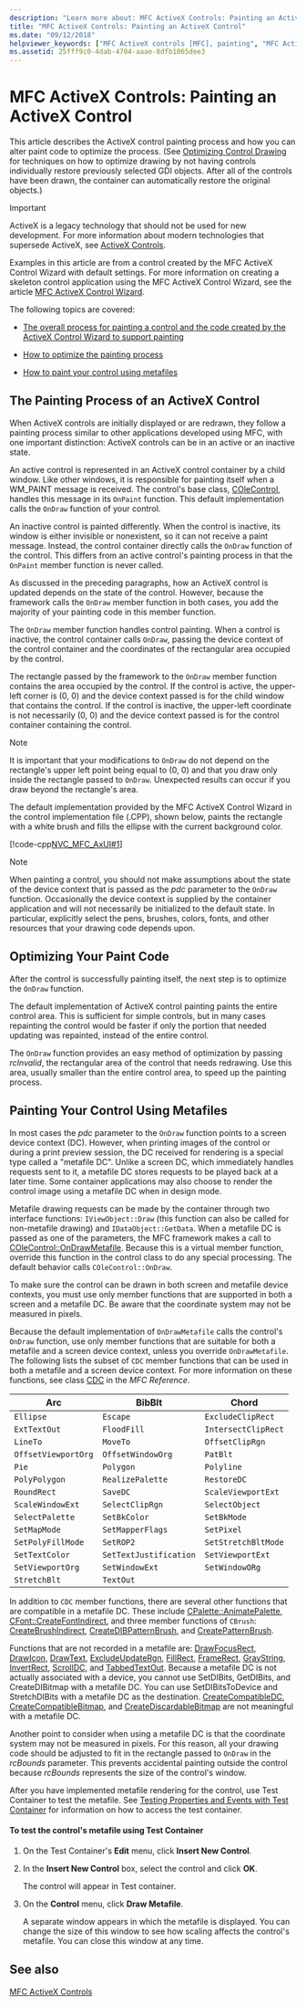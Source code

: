 ```yaml
---
description: "Learn more about: MFC ActiveX Controls: Painting an ActiveX Control"
title: "MFC ActiveX Controls: Painting an ActiveX Control"
ms.date: "09/12/2018"
helpviewer_keywords: ["MFC ActiveX controls [MFC], painting", "MFC ActiveX controls [MFC], optimizing"]
ms.assetid: 25fff9c0-4dab-4704-aaae-8dfb1065dee3
---
```

# MFC ActiveX Controls: Painting an ActiveX Control

This article describes the ActiveX control painting process and how you can alter paint code to optimize the process. (See [Optimizing Control Drawing](optimizing-control-drawing.md) for techniques on how to optimize drawing by not having controls individually restore previously selected GDI objects. After all of the controls have been drawn, the container can automatically restore the original objects.)

>[!IMPORTANT]
> ActiveX is a legacy technology that should not be used for new development. For more information about modern technologies that supersede ActiveX, see [ActiveX Controls](activex-controls.md).

Examples in this article are from a control created by the MFC ActiveX Control Wizard with default settings. For more information on creating a skeleton control application using the MFC ActiveX Control Wizard, see the article [MFC ActiveX Control Wizard](reference/mfc-activex-control-wizard.md).

The following topics are covered:

- [The overall process for painting a control and the code created by the ActiveX Control Wizard to support painting](#_core_the_painting_process_of_an_activex_control)

- [How to optimize the painting process](#_core_optimizing_your_paint_code)

- [How to paint your control using metafiles](#_core_painting_your_control_using_metafiles)

## <a name="_core_the_painting_process_of_an_activex_control"></a> The Painting Process of an ActiveX Control

When ActiveX controls are initially displayed or are redrawn, they follow a painting process similar to other applications developed using MFC, with one important distinction: ActiveX controls can be in an active or an inactive state.

An active control is represented in an ActiveX control container by a child window. Like other windows, it is responsible for painting itself when a WM_PAINT message is received. The control's base class, [COleControl](reference/colecontrol-class.md), handles this message in its `OnPaint` function. This default implementation calls the `OnDraw` function of your control.

An inactive control is painted differently. When the control is inactive, its window is either invisible or nonexistent, so it can not receive a paint message. Instead, the control container directly calls the `OnDraw` function of the control. This differs from an active control's painting process in that the `OnPaint` member function is never called.

As discussed in the preceding paragraphs, how an ActiveX control is updated depends on the state of the control. However, because the framework calls the `OnDraw` member function in both cases, you add the majority of your painting code in this member function.

The `OnDraw` member function handles control painting. When a control is inactive, the control container calls `OnDraw`, passing the device context of the control container and the coordinates of the rectangular area occupied by the control.

The rectangle passed by the framework to the `OnDraw` member function contains the area occupied by the control. If the control is active, the upper-left corner is (0, 0) and the device context passed is for the child window that contains the control. If the control is inactive, the upper-left coordinate is not necessarily (0, 0) and the device context passed is for the control container containing the control.

> [!NOTE]
> It is important that your modifications to `OnDraw` do not depend on the rectangle's upper left point being equal to (0, 0) and that you draw only inside the rectangle passed to `OnDraw`. Unexpected results can occur if you draw beyond the rectangle's area.

The default implementation provided by the MFC ActiveX Control Wizard in the control implementation file (.CPP), shown below, paints the rectangle with a white brush and fills the ellipse with the current background color.

[!code-cpp[NVC_MFC_AxUI#1](codesnippet/cpp/mfc-activex-controls-painting-an-activex-control_1.cpp)]

> [!NOTE]
> When painting a control, you should not make assumptions about the state of the device context that is passed as the *pdc* parameter to the `OnDraw` function. Occasionally the device context is supplied by the container application and will not necessarily be initialized to the default state. In particular, explicitly select the pens, brushes, colors, fonts, and other resources that your drawing code depends upon.

## <a name="_core_optimizing_your_paint_code"></a> Optimizing Your Paint Code

After the control is successfully painting itself, the next step is to optimize the `OnDraw` function.

The default implementation of ActiveX control painting paints the entire control area. This is sufficient for simple controls, but in many cases repainting the control would be faster if only the portion that needed updating was repainted, instead of the entire control.

The `OnDraw` function provides an easy method of optimization by passing *rcInvalid*, the rectangular area of the control that needs redrawing. Use this area, usually smaller than the entire control area, to speed up the painting process.

## <a name="_core_painting_your_control_using_metafiles"></a> Painting Your Control Using Metafiles

In most cases the *pdc* parameter to the `OnDraw` function points to a screen device context (DC). However, when printing images of the control or during a print preview session, the DC received for rendering is a special type called a "metafile DC". Unlike a screen DC, which immediately handles requests sent to it, a metafile DC stores requests to be played back at a later time. Some container applications may also choose to render the control image using a metafile DC when in design mode.

Metafile drawing requests can be made by the container through two interface functions: `IViewObject::Draw` (this function can also be called for non-metafile drawing) and `IDataObject::GetData`. When a metafile DC is passed as one of the parameters, the MFC framework makes a call to [COleControl::OnDrawMetafile](reference/colecontrol-class.md#ondrawmetafile). Because this is a virtual member function, override this function in the control class to do any special processing. The default behavior calls `COleControl::OnDraw`.

To make sure the control can be drawn in both screen and metafile device contexts, you must use only member functions that are supported in both a screen and a metafile DC. Be aware that the coordinate system may not be measured in pixels.

Because the default implementation of `OnDrawMetafile` calls the control's `OnDraw` function, use only member functions that are suitable for both a metafile and a screen device context, unless you override `OnDrawMetafile`. The following lists the subset of `CDC` member functions that can be used in both a metafile and a screen device context. For more information on these functions, see class [CDC](reference/cdc-class.md) in the *MFC Reference*.

|Arc|BibBlt|Chord|
|---------|------------|-----------|
|`Ellipse`|`Escape`|`ExcludeClipRect`|
|`ExtTextOut`|`FloodFill`|`IntersectClipRect`|
|`LineTo`|`MoveTo`|`OffsetClipRgn`|
|`OffsetViewportOrg`|`OffsetWindowOrg`|`PatBlt`|
|`Pie`|`Polygon`|`Polyline`|
|`PolyPolygon`|`RealizePalette`|`RestoreDC`|
|`RoundRect`|`SaveDC`|`ScaleViewportExt`|
|`ScaleWindowExt`|`SelectClipRgn`|`SelectObject`|
|`SelectPalette`|`SetBkColor`|`SetBkMode`|
|`SetMapMode`|`SetMapperFlags`|`SetPixel`|
|`SetPolyFillMode`|`SetROP2`|`SetStretchBltMode`|
|`SetTextColor`|`SetTextJustification`|`SetViewportExt`|
|`SetViewportOrg`|`SetWindowExt`|`SetWindowORg`|
|`StretchBlt`|`TextOut`||

In addition to `CDC` member functions, there are several other functions that are compatible in a metafile DC. These include [CPalette::AnimatePalette](reference/cpalette-class.md#animatepalette), [CFont::CreateFontIndirect](reference/cfont-class.md#createfontindirect), and three member functions of `CBrush`: [CreateBrushIndirect](reference/cbrush-class.md#createbrushindirect), [CreateDIBPatternBrush](reference/cbrush-class.md#createdibpatternbrush), and [CreatePatternBrush](reference/cbrush-class.md#createpatternbrush).

Functions that are not recorded in a metafile are: [DrawFocusRect](reference/cdc-class.md#drawfocusrect), [DrawIcon](reference/cdc-class.md#drawicon), [DrawText](reference/cdc-class.md#drawtext), [ExcludeUpdateRgn](reference/cdc-class.md#excludeupdatergn), [FillRect](reference/cdc-class.md#fillrect), [FrameRect](reference/cdc-class.md#framerect), [GrayString](reference/cdc-class.md#graystring), [InvertRect](reference/cdc-class.md#invertrect), [ScrollDC](reference/cdc-class.md#scrolldc), and [TabbedTextOut](reference/cdc-class.md#tabbedtextout). Because a metafile DC is not actually associated with a device, you cannot use SetDIBits, GetDIBits, and CreateDIBitmap with a metafile DC. You can use SetDIBitsToDevice and StretchDIBits with a metafile DC as the destination. [CreateCompatibleDC](reference/cdc-class.md#createcompatibledc), [CreateCompatibleBitmap](reference/cbitmap-class.md#createcompatiblebitmap), and [CreateDiscardableBitmap](reference/cbitmap-class.md#creatediscardablebitmap) are not meaningful with a metafile DC.

Another point to consider when using a metafile DC is that the coordinate system may not be measured in pixels. For this reason, all your drawing code should be adjusted to fit in the rectangle passed to `OnDraw` in the *rcBounds* parameter. This prevents accidental painting outside the control because *rcBounds* represents the size of the control's window.

After you have implemented metafile rendering for the control, use Test Container to test the metafile. See [Testing Properties and Events with Test Container](testing-properties-and-events-with-test-container.md) for information on how to access the test container.

#### To test the control's metafile using Test Container

1. On the Test Container's **Edit** menu, click **Insert New Control**.

1. In the **Insert New Control** box, select the control and click **OK**.

   The control will appear in Test container.

1. On the **Control** menu, click **Draw Metafile**.

   A separate window appears in which the metafile is displayed. You can change the size of this window to see how scaling affects the control's metafile. You can close this window at any time.

## See also

[MFC ActiveX Controls](mfc-activex-controls.md)

